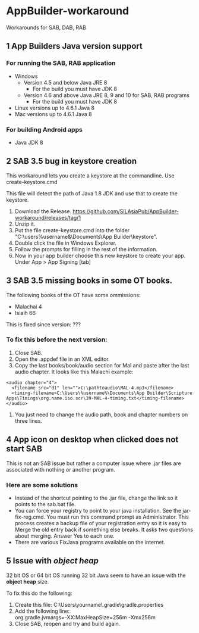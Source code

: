 # AppBuilder-workaround
Workarounds for SAB, DAB, RAB

## 1 App Builders Java version support <a id="h2-1"></a>

### For running the SAB, RAB application

* Windows
  * Version 4.5 and below Java JRE 8
    * For the build you must have JDK 8
  * Version 4.6 and above Java JRE 8, 9 and 10 for SAB, RAB programs
    * For the build you must have JDK 8
* Linux versions up to 4.6.1 Java 8
* Mac versions up to 4.6.1 Java 8

### For building Android apps

* Java JDK 8

## 2 SAB 3.5 bug in keystore creation <a id="h2-2"></a>

This workaround lets you create a keystore at the commandline. Use create-keystore.cmd

This file will detect the path of Java 1.8 JDK and use that to create the keystore. 
1. Download the Release. https://github.com/SILAsiaPub/AppBuilder-workaround/releases/tag/1
2. Unzip it. 
3. Put the file create-keystore.cmd into the folder "C:\users\%username&\Documents\App Builder\keystore". 
4. Double click the file in Windows Explorer.
5. Follow the prompts for filling in the rest of the information.
6. Now in your app builder choose this new keystore to create your app. Under App > App Signing \[tab\]

## 3 SAB 3.5 missing books in some OT books. <a id="h2-3"></a>

The following books of the OT have some ommissions:

* Malachai 4
* Isiaih 66

This is fixed since version: ???

### To fix this before the next version:


1. Close SAB.
1. Open the .appdef file in an XML editor.
1. Copy the last books/book/audio section for Mal and paste after the last audio chapter. It looks like this Malachi example:

  ```
  <audio chapter="4">
    <filename src="d1" len="">C:\pathtoaudio\MAL-4.mp3</filename>
    <timing-filename>C:\Users\%username%\Documents\App Builder\Scripture Apps\Timings\org.name.iso.scr\39-MAL-4-timing.txt</timing-filename>
  </audio>
  ```
  
1. You just need to change the audio path, book and chapter numbers on three lines.

## 4 App icon on desktop when clicked does not start SAB <a id="h2-4"></a>

This is not an SAB issue but rather a computer issue where .jar files are associated with nothing or another program.

### Here are some solutions

* Instead of the shortcut pointing to the .jar file, change the link so it points to the sab.bat file.
* You can force your registry to point to your java installation. See the jar-fix-reg.cmd. You must run this command prompt as Administrator. This process creates a backup file of your registration entry so it is easy to Merge the old entry back if something else breaks. It asks two questions about merging. Answer Yes to each one.
* There are various FixJava programs available on the internet.

## 5 Issue with *object heap* <a id="h2-5"></a>

32 bit OS or 64 bit OS running 32 bit Java seem to have an issue with the **object heap** size. 

To fix this do the following:
1. Create this file: C:\\Users\\yourname\\.gradle\\gradle.properties
2. Add the following line:<br />
  org.gradle.jvmargs=-XX\:MaxHeapSize\=256m -Xmx256m
3. Close SAB, reopen and try and build again.
